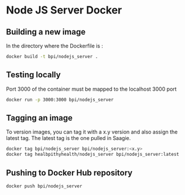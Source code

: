 # Node JS Server Docker


## Building a new image

In the directory where the Dockerfile is :

```sh
docker build -t bpi/nodejs_server .
```

## Testing locally

Port 3000 of the container must be mapped to the localhost 3000 port

```sh
docker run -p 3000:3000 bpi/nodejs_server
```

## Tagging an image

To version images, you can tag it with a x.y version and also assign the latest tag. The latest tag is the one pulled in Saagie.

```sh
docker tag bpi/nodejs_server bpi/nodejs_server:<x.y>
docker tag healbpithyhealth/nodejs_server bpi/nodejs_server:latest
```


## Pushing to Docker Hub repository

```sh
docker push bpi/nodejs_server
```
